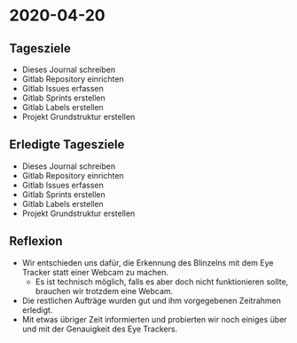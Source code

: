 # 2020-04-20

## Tagesziele

* Dieses Journal schreiben
* Gitlab Repository einrichten
* Gitlab Issues erfassen
* Gitlab Sprints erstellen
* Gitlab Labels erstellen
* Projekt Grundstruktur erstellen

## Erledigte Tagesziele

* Dieses Journal schreiben
* Gitlab Repository einrichten
* Gitlab Issues erfassen
* Gitlab Sprints erstellen
* Gitlab Labels erstellen
* Projekt Grundstruktur erstellen

## Reflexion

* Wir entschieden uns dafür, die Erkennung des Blinzelns mit dem Eye Tracker statt einer Webcam zu machen.
    * Es ist technisch möglich, falls es aber doch nicht funktionieren sollte, brauchen wir trotzdem eine Webcam.
* Die restlichen Aufträge wurden gut und ihm vorgegebenen Zeitrahmen erledigt.
* Mit etwas übriger Zeit informierten und probierten wir noch einiges über und mit der Genauigkeit des Eye Trackers.